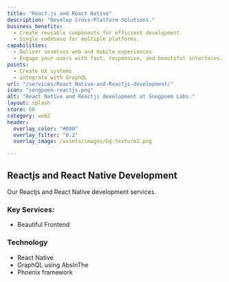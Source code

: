 ```yaml
---
title: "React.js and React Native"
description: "Develop Cross-Platform Solutions."
business_benefits:
  - Create reusable components for efficient development.
  - Single codebase for multiple platforms.
capabilities:
  - Deliver seamless web and mobile experiences
  - Engage your users with fast, responsive, and beautiful interfaces.
points:
  - Create UX systems
  - integrate with GraphQL
url: "/services/React Native-and-Reactjs-development/"
icon: "songpoem-reactjs.png"
alt: "React Native and Reactjs development at Songpoem Labs."
layout: splash
score: 68
category: web2
header:
  overlay_color: "#000"
  overlay_filter: "0.2"
  overlay_image: /assets/images/bg-texture2.png

---
```

## Reactjs and React Native Development

Our Reactjs and React Native development services.

### Key Services:
- Beautiful Frontend

### Technology
- React Native
- GraphQL using AbsInThe
- Phoenix framework